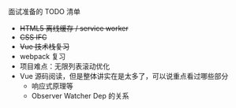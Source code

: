 面试准备的 TODO 清单
* ~~HTML5 离线缓存 / service worker~~
* ~~CSS IFC~~
* ~~Vue 技术栈复习~~
* webpack 复习
* 项目难点：无限列表滚动优化
* Vue 源码阅读，但是整体讲实在是太多了，可以说重点看过哪些部分
  * 响应式原理等
  * Observer Watcher Dep 的关系